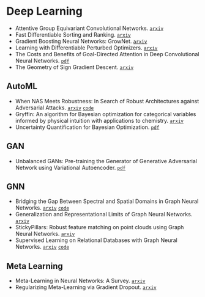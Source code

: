 # Deep Learning

- Attentive Group Equivariant Convolutional Networks. [`arxiv`](https://arxiv.org/abs/2002.03830)
- Fast Differentiable Sorting and Ranking. [`arxiv`](https://arxiv.org/abs/2002.08871)
- Gradient Boosting Neural Networks: GrowNet. [`arxiv`](https://arxiv.org/abs/2002.07971)
- Learning with Differentiable Perturbed Optimizers. [`arxiv`](https://arxiv.org/abs/2002.08676)
- The Costs and Benefits of Goal-Directed Attention in Deep Convolutional Neural Networks. [`pdf`](https://arxiv.org/pdf/2002.02342.pdf)
- The Geometry of Sign Gradient Descent. [`arxiv`](https://arxiv.org/abs/2002.08056)

## AutoML

- When NAS Meets Robustness: In Search of Robust Architectures against Adversarial Attacks. [`arxiv`](https://arxiv.org/abs/1911.10695) [`code`](https://github.com/gmh14/RobNets)
- Gryffin: An algorithm for Bayesian optimization for categorical variables informed by physical intuition with applications to chemistry. [`arxiv`](https://arxiv.org/abs/2003.12127)
- Uncertainty Quantification for Bayesian Optimization. [`pdf`](https://arxiv.org/pdf/2002.01569.pdf)

## GAN

- Unbalanced GANs: Pre-training the Generator of Generative Adversarial Network using Variational Autoencoder. [`pdf`](https://arxiv.org/pdf/2002.02112.pdf)

## GNN

- Bridging the Gap Between Spectral and Spatial Domains in Graph Neural Networks. [`arxiv`](https://arxiv.org/abs/2003.11702) [`code`](https://github.com/balcilar/Spectral-Designed-Graph-Convolutions)
- Generalization and Representational Limits of Graph Neural Networks. [`arxiv`](https://arxiv.org/abs/2002.06157)
- StickyPillars: Robust feature matching on point clouds using Graph Neural Networks. [`arxiv`](https://arxiv.org/abs/2002.03983)
- Supervised Learning on Relational Databases with Graph Neural Networks. [`arxiv`](https://arxiv.org/abs/2002.02046) [`code`](https://github.com/mwcvitkovic/Supervised-Learning-on-Relational-Databases-with-GNNs)

## Meta Learning

- Meta-Learning in Neural Networks: A Survey. [`arxiv`](https://arxiv.org/pdf/2004.05439.pdf)
- Regularizing Meta-Learning via Gradient Dropout. [`arxiv`](https://arxiv.org/abs/2004.05859)